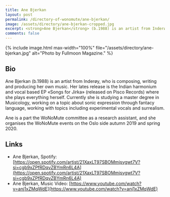 ```yaml
---
title: Ane Bjerkan
layout: post
permalink: /directory-of-wonomute/ane-bjerkan/
image: /assets/directory/ane-bjerkan-cropped.jpg
excerpt: <strong>Ane Bjerkan</strong> (b.1988) is an artist from Inderøy, who is composing, writing and producing her own music. Her lates release is the Indian harmonium and vocal based EP «Songs for Jirka» (Pisco Records) where she plays everything herself. Currently she is studying a master degree in Musicology, working on a topic about sonic expression through fantacy language, working with topics including experimental vocals and surrealism. 
comments: false
---
```


<div class="directory-post">
{% include image.html
max-width="100%" file="/assets/directory/ane-bjerkan.jpg" alt="Photo by Fullmoon Magazine." %}
</div>

## Bio

Ane Bjerkan (b.1988) is an artist from Inderøy, who is composing, writing and producing her own music. Her lates release is the Indian harmonium and vocal based EP «Songs for Jirka» (released on Pisco Records) where she plays everything herself. Currently she is studying a master degree in Musicology, working on a topic about sonic expression through fantacy language, working with topics including experimental vocals and surrealism. 

Ane is a part the WoNoMute committee as a research assistant, and she organises the WoNoMute events on the Oslo side autumn 2019 and spring 2020.


## Links

* Ane Bjerkan, Spotify: [https://open.spotify.com/artist/21XaxLT97SBOMmjsvgwt7V?si=cgb9xZPfRDqvZBYmRn6L4A](https://open.spotify.com/artist/21XaxLT97SBOMmjsvgwt7V?si=cgb9xZPfRDqvZBYmRn6L4A)
* Ane Bjerkan, Music Video: [https://www.youtube.com/watch?v=anj1xZMqWdE](https://www.youtube.com/watch?v=anj1xZMqWdE)

